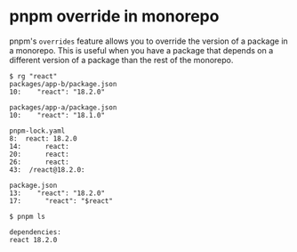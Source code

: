# pnpm override in monorepo

pnpm's `overrides` feature allows you to override the version of a package in a monorepo.
This is useful when you have a package that depends on a different version of a package than the rest of the monorepo.

```
$ rg "react"
packages/app-b/package.json
10:    "react": "18.2.0"

packages/app-a/package.json
10:    "react": "18.1.0"

pnpm-lock.yaml
8:  react: 18.2.0
14:      react:
20:      react:
26:      react:
43:  /react@18.2.0:

package.json
13:    "react": "18.2.0"
17:      "react": "$react"

$ pnpm ls

dependencies:
react 18.2.0
```
